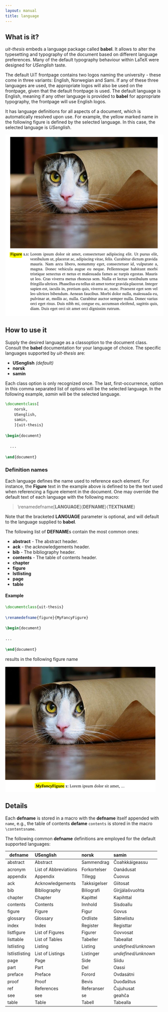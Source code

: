 ```yaml
---
layout: manual
title: language
---
```

What is it?
-----------

*uit-thesis* embeds a language package called **babel**. It allows to alter the typesetting and typography of the document
based on different language preferences. Many of the default typography behaviour within LaTeX were designed for *USenglish* taste.

The default UiT frontpage contains two logos naming the university - these come in three variants: English, Norwegian and Sami.
If any of these three languages are used, the appropriate logos will also be used on the frontpage, given that the default frontpage is
used. The default language is English, meaning if any other language is provided to **babel** for appropriate typography, 
the frontpage will use English logos.

It has language definitions for all aspects of a document, which is automatically resolved upon use. 
For example, the yellow marked name in the following figure is defined by
the selected language. In this case, the selected language is *USenglish*.

![figure example image](images/language/language-figure.png?raw=true)



How to use it
-------------

Supply the desired language as a classoption to the document class. Consult the **babel** documentation for your language of choice.
The specific languages supported by *uit-thesis* are:

+ **USenglish** *(default)*
+ **norsk**
+ **samin**

Each class option is only recognized once. The last, first-occurrence, option in this comma separated list of options will be the 
selected language. In the following example, *samin* will be the selected language.

```latex
\documentclass[
    norsk,
	USenglish,
	samin,
	]{uit-thesis}

\begin{document}

  ...

\end{document}
```


### Definition names

Each language defines the name used to reference each element. For instance, the **Figure** text in the example above is defined
to be the text used when referencing a figure element in the document. One may override the default text of each language with
the following macro:

> \renamedefname[**LANGUAGE**]{**DEFNAME**}{**TEXTNAME**}

Note that the bracketed **LANGUAGE** parameter is optional, and will default to the language supplied to **babel**.

The following list of **DEFNAME**s contain the most common ones:

+ **abstract** - The abstract header.
+ **ack** - the acknowledgements header.
+ **bib** - The bibliography header.
+ **contents** - The table of contents header.
+ **chapter**
+ **figure**
+ **lstlisting**
+ **page**
+ **table**

#### Example

```latex
\documentclass{uit-thesis}

\renamedefname{figure}{MyFancyFigure}

\begin{document}

...

\end{document}
```

results in the following figure name

![renamed figure example image](images/language/language-figure-renamed.png?raw=true)


Details
-------

Each **defname** is stored in a macro with the **defname** itself appended with `name`, e.g., the table of contents **defame** `contents`
is stored in the macro `\contentsname`.

The following common **defname** definitions are employed for the default supported languages:


| defname             | USenglish              | norsk          | samin                 |
| ------------------- | :----------------------| :------------- | :-------------------- |
| abstract            | Abstract               | Sammendrag     | Čoahkkáigeassu        |
| acronym             | List of Abbreviations  | Forkortelser   | Oanádusat             |
| appendix            | Appendix               | Tillegg        | Čuovus                |
| ack                 | Acknowledgements       | Takksigelser   | Giitosat              |
| bib                 | Bibliography           | Biliografi     | Girjjálašvuohta       |
| chapter             | Chapter                | Kapittel       | Kapihttal             |
| contents            | Contents               | Innhold        | Sisdoallu             |
| figure              | Figure                 | Figur          | Govus                 |
| glossary            | Glossary               | Ordliste       | Sátnelistu            |
| index               | Index                  | Register       | Registtar             |
| listfigure          | List of Figures        | Figurer        | Govvosat              |
| listtable           | List of Tables         | Tabeller       | Tabeallat             |
| lstlisting          | Listing                | Listing        | *undefined/unknown*   |
| lstlistlisting      | List of Listings       | Listinger      | *undefined/unknown*   |
| page                | Page                   | Side           | Siidu                 |
| part                | Part                   | Del            | Oassi                 |
| preface             | Preface                | Forord         | Ovdasátni             |
| proof               | Proof                  | Bevis          | Duođaštus             |
| ref                 | References             | Referanser     | Čujuhusat             |
| see                 | see                    | se             | geahča                |
| table               | Table                  | Tabell         | Tabealla              |
